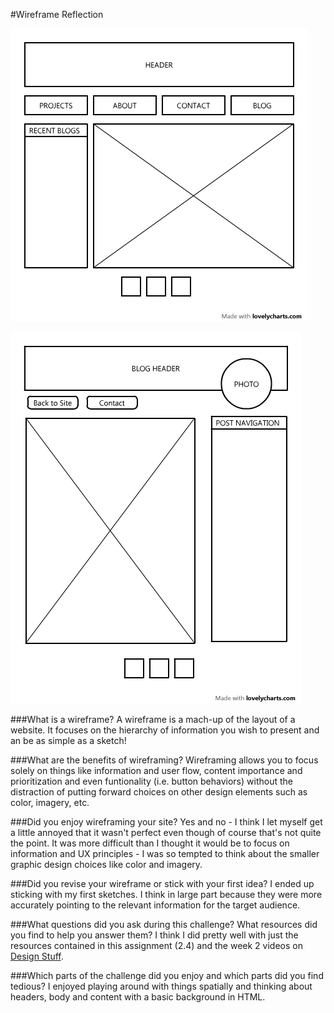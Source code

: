 #Wireframe Reflection

![website wireframe](wireframe-index.png "Wireframe of Main Website Index")

![blog wirefreame](wireframe-blog-index.png "Wireframe of Blog Index")

###What is a wireframe?
A wireframe is a mach-up of the layout of a website. It focuses on the hierarchy of information you wish to present and an be as simple as a sketch!

###What are the benefits of wireframing?
Wireframing allows you to focus solely on things like information and user flow, content importance and prioritization and even funtionality (i.e. button behaviors) without the distraction of putting forward choices on other design elements such as color, imagery, etc.

###Did you enjoy wireframing your site?
Yes and no - I think I let myself get a little annoyed that it wasn't perfect even though of course that's not quite the point. It was more difficult than I thought it would be to focus on information and UX principles - I was so tempted to think about the smaller graphic design choices like color and imagery.

###Did you revise your wireframe or stick with your first idea?
I ended up sticking with my first sketches. I think in large part because they were more accurately pointing to the relevant information for the target audience.

###What questions did you ask during this challenge? What resources did you find to help you answer them?
I think I did pretty well with just the resources contained in this assignment (2.4) and the week 2 videos on [Design Stuff](https://talks.devbootcamp.com/design-stuffs-1).

###Which parts of the challenge did you enjoy and which parts did you find tedious?
I enjoyed playing around with things spatially and thinking about headers, body and content with a basic background in HTML.